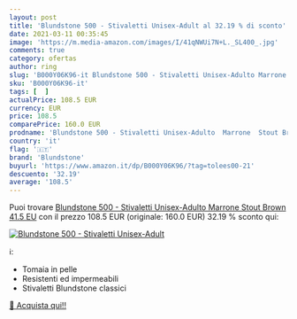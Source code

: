 ```yaml
---
layout: post
title: 'Blundstone 500 - Stivaletti Unisex-Adult al 32.19 % di sconto'
date: 2021-03-11 00:35:45
image: 'https://m.media-amazon.com/images/I/41qNWUi7N+L._SL400_.jpg'
comments: true
category: ofertas
author: ring
slug: 'B000Y06K96-it Blundstone 500 - Stivaletti Unisex-Adulto Marrone Stout...'
sku: 'B000Y06K96-it'
tags: [  ]
actualPrice: 108.5 EUR
currency: EUR
price: 108.5
comparePrice: 160.0 EUR
prodname: 'Blundstone 500 - Stivaletti Unisex-Adulto  Marrone  Stout Brown   41.5 EU'
country: 'it'
flag: '🇮🇹'
brand: 'Blundstone'
buyurl: 'https://www.amazon.it/dp/B000Y06K96/?tag=tolees00-21'
descuento: '32.19'
average: '108.5'
---
```


Puoi trovare [Blundstone 500 - Stivaletti Unisex-Adulto  Marrone  Stout Brown   41.5 EU](https://www.amazon.it/dp/B000Y06K96/?tag=tolees00-21) con il prezzo 108.5 EUR (originale: 160.0 EUR) 32.19 % sconto qui:

[![Blundstone 500 - Stivaletti Unisex-Adult](https://m.media-amazon.com/images/I/41qNWUi7N+L._SL400_.jpg)](https://www.amazon.it/dp/B000Y06K96/?tag=tolees00-21)

ℹ️:

- Tomaia in pelle
- Resistenti ed impermeabili
- Stivaletti Blundstone classici

[🛒 Acquista qui!!](https://www.amazon.it/dp/B000Y06K96/?tag=tolees00-21)
